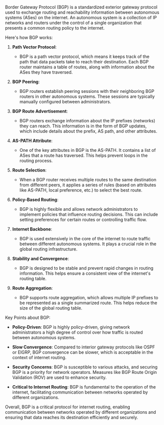 Border Gateway Protocol (BGP) is a standardized exterior gateway protocol used to exchange routing and reachability information between autonomous systems (ASes) on the internet. An autonomous system is a collection of IP networks and routers under the control of a single organization that presents a common routing policy to the internet.

Here's how BGP works:

1. **Path Vector Protocol**:
   - BGP is a path vector protocol, which means it keeps track of the path that data packets take to reach their destination. Each BGP router maintains a table of routes, along with information about the ASes they have traversed.

2. **BGP Peering**:
   - BGP routers establish peering sessions with their neighboring BGP routers in other autonomous systems. These sessions are typically manually configured between administrators.

3. **BGP Route Advertisement**:
   - BGP routers exchange information about the IP prefixes (networks) they can reach. This information is in the form of BGP updates, which include details about the prefix, AS path, and other attributes.

4. **AS-PATH Attribute**:
   - One of the key attributes in BGP is the AS-PATH. It contains a list of ASes that a route has traversed. This helps prevent loops in the routing process.

5. **Route Selection**:
   - When a BGP router receives multiple routes to the same destination from different peers, it applies a series of rules (based on attributes like AS-PATH, local preference, etc.) to select the best route.

6. **Policy-Based Routing**:
   - BGP is highly flexible and allows network administrators to implement policies that influence routing decisions. This can include setting preferences for certain routes or controlling traffic flow.

7. **Internet Backbone**:
   - BGP is used extensively in the core of the internet to route traffic between different autonomous systems. It plays a crucial role in the global routing infrastructure.

8. **Stability and Convergence**:
   - BGP is designed to be stable and prevent rapid changes in routing information. This helps ensure a consistent view of the internet's routing table.

9. **Route Aggregation**:
   - BGP supports route aggregation, which allows multiple IP prefixes to be represented as a single summarized route. This helps reduce the size of the global routing table.

Key Points about BGP:

- **Policy-Driven**: BGP is highly policy-driven, giving network administrators a high degree of control over how traffic is routed between autonomous systems.

- **Slow Convergence**: Compared to interior gateway protocols like OSPF or EIGRP, BGP convergence can be slower, which is acceptable in the context of internet routing.

- **Security Concerns**: BGP is susceptible to various attacks, and securing BGP is a priority for network operators. Measures like BGP Route Origin Validation (ROV) are used to enhance security.

- **Critical to Internet Routing**: BGP is fundamental to the operation of the internet, facilitating communication between networks operated by different organizations.

Overall, BGP is a critical protocol for internet routing, enabling communication between networks operated by different organizations and ensuring that data reaches its destination efficiently and securely.
